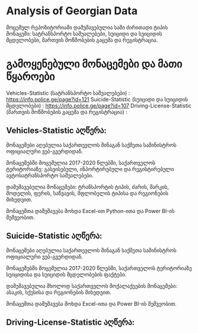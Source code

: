 # Analysis of Georgian Data
 
მოცემულ რეპოზიტორიაში დამუშავებულია სამი ძირითადი ტიპის მონაცემი: სატრანსპორტო საშუალებები, სუიციდი და სუიციდის მცდელობები, მართვის მოწმობების გაცემა და რეგისტრაცია.

# გამოყენებული მონაცემები და მათი წყაროები

Vehicles-Statistic (სატრანსპორტო საშუალებები) : https://info.police.ge/page?id=121
Suicide-Statistic (სუიციდი და სუიციდის მცდელობები) : https://info.police.ge/page?id=107
Driving-License-Statistic (მართვის მოწმობების გაცემა და რეგისტრაცია) : 


## Vehicles-Statistic აღწერა:

მონაცემები აღებულია საქართევლოს შინაგან საქმეთა სამინისტროს ოფიციალური ვებ-გვერდიდან.

მონაცემებში მოცემულია 2017-2020 წლებში, საქართველოს ტერიტორიაზე: გასვისებული, ინპორტირებული და რეგისტირებული ავტოსატრანსპორტო საშუალებები.

დამუშავებულია მონაცემები: ტრანსპორტის ტიპის, ძარის, მარკის, მოდელის, ფერის, საწვავის, მფლობელის ტიპისა და რეგიონების მიხედვით.

მონაცემთა დამუშავება მოხდა Excel-ით Python-ითა და Power BI-ის მეშვეობით.


## Suicide-Statistic აღწერა:

მონაცემები აღებულია საქართევლოს შინაგან საქმეთა სამინისტროს ოფიციალური ვებ-გვერდიდან.

მონაცემებში მოცემულია 2017-2020 წლებში, საქართველოს ტერიტორიაზე სუიციდისა და სუიციდის მცდელობების ფაქტები.

დამუშავებულია მხოლოდ საქართველოს მოქალაქეების მონაცემები: ასაკის, სქესისა და რეგიონების მიხედვით.

მონაცემთა დამუშავება მოხდა Excel-ითა და Power BI-ის მეშვეობით.


## Driving-License-Statistic აღწერა:

